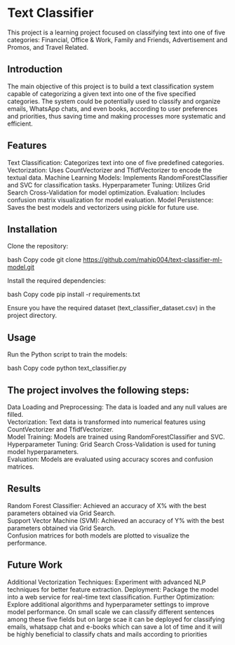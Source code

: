 # Text Classifier
This project is a learning project focused on classifying text into one of five categories: Financial, Office & Work, Family and Friends, Advertisement and Promos, and Travel Related.
## Introduction
The main objective of this project is to build a text classification system capable of categorizing a given text into one of the five specified categories. The system could be potentially used to classify and organize emails, WhatsApp chats, and even books, according to user preferences and priorities, thus saving time and making processes more systematic and efficient.

## Features
Text Classification: Categorizes text into one of five predefined categories.
Vectorization: Uses CountVectorizer and TfidfVectorizer to encode the textual data.
Machine Learning Models: Implements RandomForestClassifier and SVC for classification tasks.
Hyperparameter Tuning: Utilizes Grid Search Cross-Validation for model optimization.
Evaluation: Includes confusion matrix visualization for model evaluation.
Model Persistence: Saves the best models and vectorizers using pickle for future use.
## Installation
Clone the repository:

bash
Copy code
git clone https://github.com/mahip004/text-classifier-ml-model.git

Install the required dependencies:

bash
Copy code
pip install -r requirements.txt

Ensure you have the required dataset (text_classifier_dataset.csv) in the project directory.

## Usage
Run the Python script to train the models:

bash
Copy code
python text_classifier.py
## The project involves the following steps:

Data Loading and Preprocessing: The data is loaded and any null values are filled.  
Vectorization: Text data is transformed into numerical features using CountVectorizer and TfidfVectorizer.  
Model Training: Models are trained using RandomForestClassifier and SVC.  
Hyperparameter Tuning: Grid Search Cross-Validation is used for tuning model hyperparameters.  
Evaluation: Models are evaluated using accuracy scores and confusion matrices.  
## Results
Random Forest Classifier: Achieved an accuracy of X% with the best parameters obtained via Grid Search.   
Support Vector Machine (SVM): Achieved an accuracy of Y% with the best parameters obtained via Grid Search.  
Confusion matrices for both models are plotted to visualize the performance.  

## Future Work
Additional Vectorization Techniques: Experiment with advanced NLP techniques for better feature extraction.
Deployment: Package the model into a web service for real-time text classification.
Further Optimization: Explore additional algorithms and hyperparameter settings to improve model performance.
On small scale we can classify different sentences among these five fields but on large scae it can be deployed for classifying emails, whatsapp chat and e-books which can save a lot of time and it will be highly beneficial to classify chats and mails according to priorities
